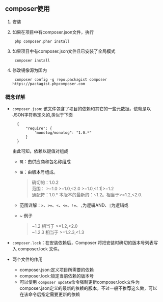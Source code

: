 ## composer使用

1. 安装

2. 如果在项目中有composer.json文件，执行

		php composer.phar install

3. 如果项目中有composer.json文件且已安装了全局模式
		
		composer install

4. 修改镜像源为国内

		composer config -g repo.packagist composer https://packagist.phpcomposer.com

### 概念详解

+ `composer.json`: 该文件包含了项目的依赖和其它的一些元数据。依赖是以JSON字符串定义的,类似于下面

		{
		    "require": {
		        "monolog/monolog": "1.0.*"
		    }
		}

	由此可知，依赖以键值对组成

	+ `键`：由供应商和包名称组成
	+ `值`：由版本号组成。

		> 确切的：1.0.2  
		> 范围： >=1.0 >=1.0,<2.0 >=1.0,<1.1|>=1.2  
		> 通配符：1.0.*
		> 本版本的最新的：~1.2。相当于>=1.2,<2.0. 

	+ 范围详解：`>`、`>=`、`<`、`<=`、`!=`、`,`为逻辑AND、`|`为逻辑或
	+ ~ 例子

		>  ~1.2 相当于 >=1.2,<2.0  
		>  ~1.2.3 相当于 >=1.2.3,<1.3

+ `composer.lock`：在安装依赖后，Composer 将把安装时确切的版本号列表写入 composer.lock 文件。
+ 两个文件的作用

	+ composer.json:定义项目所需要的依赖
	+ composer.lock:锁定当前依赖的版本号
	+ 可以使用 `composer update`命令强制更新composer.lock文件为composer.json定义的最新的依赖的版本，不过一般不推荐这么做，可以在该命令后指定需要更新的依赖